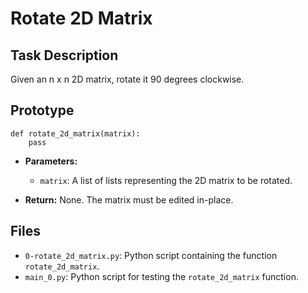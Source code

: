 # Rotate 2D Matrix

## Task Description

Given an n x n 2D matrix, rotate it 90 degrees clockwise.

## Prototype

```
def rotate_2d_matrix(matrix):
    pass
```

- **Parameters:**
  - `matrix`: A list of lists representing the 2D matrix to be rotated.

- **Return:** None. The matrix must be edited in-place.

## Files

- `0-rotate_2d_matrix.py`: Python script containing the function `rotate_2d_matrix`.
- `main_0.py`: Python script for testing the `rotate_2d_matrix` function.
